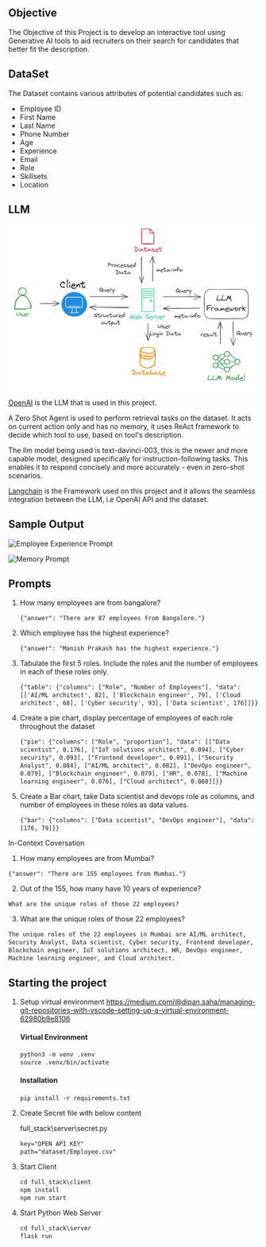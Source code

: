 ## Objective
The Objective of this Project is to develop an interactive tool using Generative AI tools to aid recruiters on their search for candidates that better fit the description.

## DataSet

The Dataset contains various attributes of potential candidates such as:
- Employee ID
- First Name 
- Last Name
- Phone Number
- Age
- Experience
- Email
- Role
- Skillsets
- Location

## LLM

![Model Diagram](results\Model.JPG)

[OpenAI](https://platform.openai.com/docs/api-reference) is the LLM that is used in this project.

A Zero Shot Agent is used to perform retrieval tasks on the dataset. It acts on current action only and has no memory, it uses ReAct framework to decide which tool to use, based on tool's description.

The llm model being used is text-davinci-003, this is the newer and more capable model, designed specifically for instruction-following tasks. This enables it to respond concisely and more accurately - even in zero-shot scenarios.

[Langchain](https://python.langchain.com/docs/get_started/introduction) is the Framework used on this project and it allows the seamless integration between the LLM, i.e OpenAI API and the dataset.



## Sample Output

![Employee Experience Prompt](results\employee_experience_prompt.JPG)

![Memory Prompt](results\In-Context_Memory_result.jpeg)

## Prompts
1. How many employees are from bangalore?
   ```
   {"answer": "There are 87 employees from Bangalore."}
   ```
2. Which employee has the highest experience?
   ```
   {"answer": "Manish Prakash has the highest experience."}
   ```
3. Tabulate the first 5 roles. Include the roles and the number of employees in each of these roles only. 
   ```
   {"table": {"columns": ["Role", "Number of Employees"], "data": [['AI/ML architect', 82], ['Blockchain engineer', 79], ['Cloud architect', 68], ['Cyber security', 93], ['Data scientist', 176]]}}
   ```
4. Create a pie chart, display percentage of employees of each role throughout the dataset
   ```
   {"pie": {"columns": ["Role", "proportion"], "data": [["Data scientist", 0.176], ["IoT solutions architect", 0.094], ["Cyber security", 0.093], ["Frontend developer", 0.091], ["Security Analyst", 0.084], ["AI/ML architect", 0.082], ["DevOps engineer", 0.079], ["Blockchain engineer", 0.079], ["HR", 0.078], ["Machine learning engineer", 0.076], ["Cloud architect", 0.068]]}}
   ```
5. Create a Bar chart, take Data scientist and devops role as columns, and number of employees in these roles as data values.
   ```
   {"bar": {"columns": ["Data scientist", "DevOps engineer"], "data": [176, 79]}}
   ```

In-Context Coversation

1. How many employees are from Mumbai?
```
{"answer": "There are 155 employees from Mumbai."}
```
2. Out of the 155, how many have 10 years of experience?
```
What are the unique roles of those 22 employees?
```
3. What are the unique roles of those 22 employees?
```
The unique roles of the 22 employees in Mumbai are AI/ML architect, Security Analyst, Data scientist, Cyber security, Frontend developer, Blockchain engineer, IoT solutions architect, HR, DevOps engineer, Machine learning engineer, and Cloud architect.
```

## Starting the project

1. Setup virtual environment https://medium.com/@dipan.saha/managing-git-repositories-with-vscode-setting-up-a-virtual-environment-62980b9e8106

   #### Virtual Environment

   ```
   python3 -m venv .venv
   source .venv/bin/activate
   ```

   #### Installation 

   ```
   pip install -r requirements.txt
   ```

2. Create Secret file with below content

   full_stack\server\secret.py

   ```
   key="OPEN API KEY"
   path="dataset/Employee.csv"
   ```

3. Start Client

   ```
   cd full_stack\client
   npm install
   npm run start
   ```
4. Start Python Web Server

   ```
   cd full_stack\server
   flask run
   ```